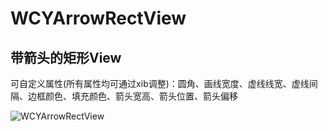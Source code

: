 # WCYArrowRectView
## 带箭头的矩形View
可自定义属性(所有属性均可通过xib调整)：圆角、画线宽度、虚线线宽、虚线间隔、边框颜色、填充颜色、箭头宽高、箭头位置、箭头偏移

![WCYArrowRectView](http://upload-images.jianshu.io/upload_images/1449203-0aad824f5f43edba.png?imageMogr2/auto-orient/strip%7CimageView2/2/w/500)
